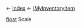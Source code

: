 ← [Index](Api-Index) ← [IMyInventoryItem](VRage.Game.ModAPI.Ingame.IMyInventoryItem)

[float](System.Single) Scale